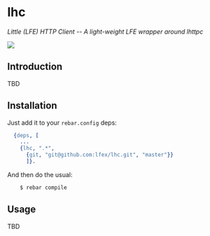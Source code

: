 # lhc

*Little (LFE) HTTP Client -- A light-weight LFE wrapper around lhttpc*

<a href="resources/images/lhc.jpg"><img src="resources/images/lhc-small.jpg" /></a>

## Introduction

TBD


## Installation

Just add it to your ``rebar.config`` deps:

```erlang
  {deps, [
    ...
    {lhc, ".*",
      {git, "git@github.com:lfex/lhc.git", "master"}}
      ]}.
```

And then do the usual:

```bash
    $ rebar compile
```


## Usage

TBD

